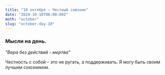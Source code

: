 ```yaml
---
title: "10 октября – Честный союзник"
date: "2024-10-10T06:00:00Z"
moth: "october"
slug: "october-day-10"
---
```


### Мысли на день. 
_"Вера без действий - мертва"_

Честность с собой – это не ругать, а поддерживать. Я могу быть своим лучшим союзником.
